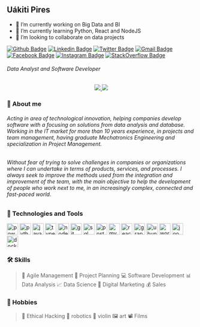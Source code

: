## Uákiti Pires
- 🔭 I’m currently working on Big Data and BI
- 🌱 I’m currently learning Python, React and NodeJS
- 👯 I’m looking to collaborate on data projects

[![Github Badge](https://img.shields.io/badge/-Github-000?style=flat-square&logo=Github&logoColor=white)](https://github.com/lorduakiti)
[![Linkedin Badge](https://img.shields.io/badge/-LinkedIn-blue?style=flat-square&logo=Linkedin&logoColor=white)](https://www.linkedin.com/in/uakiti/)
[![Twitter Badge](https://img.shields.io/badge/-Twitter-1ca0f1?style=flat-square&labelColor=1ca0f1&logo=twitter&logoColor=white&link=https://twitter.com/lorduakiti)](https://twitter.com/lorduakiti)
[![Gmail Badge](https://img.shields.io/badge/-Gmail-D14836?&style=flat-square&logo=Gmail&logoColor=white&link=mailto:lorduakiti@gmail.com)](mailto:lorduakiti@gmail.com)
[![Facebook Badge](https://img.shields.io/badge/facebook-%231877F2.svg?&style=flat-square&logo=facebook&logoColor=white)](http://www.facebook.com/lorduakiti)
[![Instagram Badge](https://img.shields.io/badge/instagram-%23E4405F.svg?&style=flat-square&logo=instagram&logoColor=white)](https://www.instagram.com/lorduakiti/)
[![StackOverflow Badge](https://img.shields.io/badge/stack%20overflow-FE7A16?logo=stack-overflow&logoColor=white&style=flat-square)](https://stackoverflow.com/users/5310820/lorduakiti?tab=profile)


###### Data Analyst and Software Developer

<p align = "center">
  <a href="https://github.com/lorduakiti/">
    <img src="https://github-readme-stats.vercel.app/api?username=lorduakiti&show_icons=true&theme=react&line_height=27">
    <img src="https://github-readme-stats.vercel.app/api/top-langs/?username=lorduakiti&layout=compact&theme=react">
  </a>
</p>

### :wave: About me

###### Acting in area of technological innovation, helping companies develop software with a focusing on solutions from data analysis and database. Working in the IT market for more than 10 years experience, in projects and team management, having graduate Mechatronics Engineering and specialization in Project Management. 
###### Without fear of trying to solve challenges in companies or organizations where I can undertake in terms of products, services, and processes. I always seek to improve the methods used from the integration and improvement of the team, with the main objective to help the development of people who work next to me, in an increasingly complex, connected and fast-paced world.


### 🚀 Technologies and Tools

<div class="row">
  <img src="https://img.ibxk.com.br/2016/01/29/29195518729636.jpg" alt="power bi" width="30" height="30"/>
  <img src="https://cdn.svgporn.com/logos/python.svg" alt="python" width="30" height="30"/>
  <img src="https://cdn.svgporn.com/logos/javascript.svg" alt="javascript" width="30" height="30"/>
  <img src="https://cdn.svgporn.com/logos/typescript-icon.svg" height="30" alt="typescript">
  <img src="https://cdn.svgporn.com/logos/nodejs-icon.svg" height="30" alt="nodejs">
  <img src="https://cdn.svgporn.com/logos/git-icon.svg" height="30" alt="git">
  <img src="https://logodownload.org/wp-content/uploads/2016/10/Microsoft-SQL-Server-Logo-1.png" alt="sql server" width="30" height="30"/>
  <img src="https://cdn.svgporn.com/logos/postgresql.svg" alt="postgresql" width="30" height="30"/>
  <img src="https://cdn.svgporn.com/logos/mysql.svg" alt="mysql" width="30" height="30"/> 
  <img src="https://cdn.svgporn.com/logos/react.svg" alt="react" width="30" height="30"/> 
  <img src="https://cdn.svgporn.com/logos/graphql.svg" height="30" alt="graphql">
  <img src="https://cdn.svgporn.com/logos/debian.svg" height="30" alt="ubuntu">  
  <img src="https://cdn.svgporn.com/logos/wordpress-icon.svg" height="30" alt="wordpress">  
  <img src="https://cdn.svgporn.com/logos/joomla.svg" height="30" alt="joomla">  
  <img src="https://cdn.svgporn.com/logos/docker-icon.svg" height="30" alt="docker">
</div>

### 🛠 Skills
> 🎯 Agile Management 
> 📅 Project Planning 
> 💻 Software Development 
> 📊 Data Analysis 
> 📈 Data Science 
> 📱 Digital Marketing 
> 💰 Sales 

### 🖖 Hobbies
> 👾 Ethical Hacking 
> 🤖 robotics 
> 🎻 violin 
> 🖼 art 
> 📽 Films 
